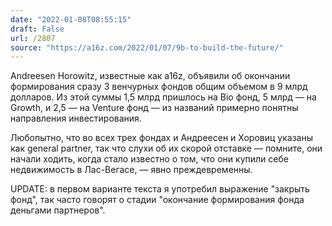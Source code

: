 ```yaml
---
date: "2022-01-08T08:55:15"
draft: False
url: /2807
source: "https://a16z.com/2022/01/07/9b-to-build-the-future/"
---
```


Andreesen Horowitz, известные как a16z, объявили об окончании формирования сразу 3 венчурных фондов общим объемом в 9 млрд долларов. Из этой суммы 1,5 млрд пришлось на Bio фонд, 5 млрд — на Growth, и 2,5 — на Venture фонд — из названий примерно понятны направления инвестирования. 

Любопытно, что во всех трех фондах и Андреесен и Хоровиц указаны как general partner, так что слухи об их скорой отставке — помните, они начали ходить, когда стало известно о том, что они купили себе недвижимость в Лас-Вегасе, — явно преждевременны.

UPDATE: в первом варианте текста я употребил выражение "закрыть фонд", так часто говорят о стадии "окончание формирования фонда деньгами партнеров".
